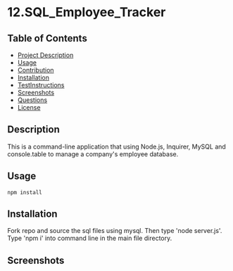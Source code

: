 # 12.SQL_Employee_Tracker

## Table of Contents 
  - [Project Description](#Description)
  - [Usage](#Usage)
  - [Contribution](#Contribution)
  - [Installation](#Installation)
  - [TestInstructions](#TestInstructions)
  - [Screenshots](#Screenshots)
  - [Questions](#Questions)
  - [License](#License)

## Description
This is a command-line application that using Node.js, Inquirer, MySQL and console.table to manage a company's employee database.

## Usage
~~~
npm install
~~~

## Installation 
Fork repo and source the sql files using mysql. Then type 'node server.js'.
Type 'npm i' into command line in the main file directory. 

## Screenshots


